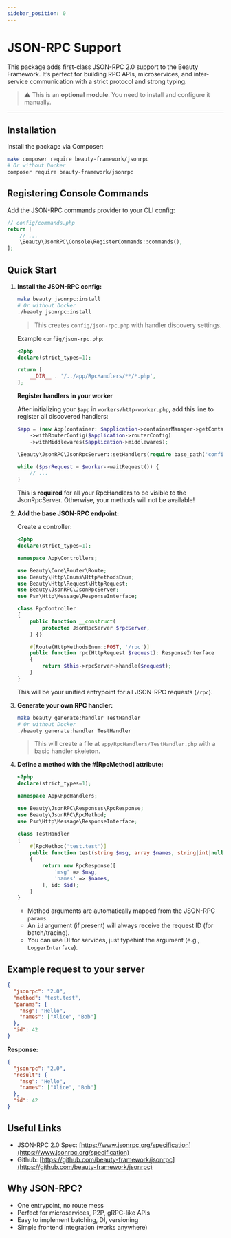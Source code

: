 ```yaml
---
sidebar_position: 0
---
```


# JSON-RPC Support

This package adds first-class JSON-RPC 2.0 support to the Beauty Framework. It’s perfect for building RPC APIs, microservices, and inter-service communication with a strict protocol and strong typing.

> ⚠️ This is an **optional module**. You need to install and configure it manually.

---

## Installation

Install the package via Composer:

```bash
make composer require beauty-framework/jsonrpc
# Or without Docker
composer require beauty-framework/jsonrpc
```


## Registering Console Commands

Add the JSON-RPC commands provider to your CLI config:

```php
// config/commands.php
return [
    // ...
    \Beauty\JsonRPC\Console\RegisterCommands::commands(),
];
```


## Quick Start

1. **Install the JSON-RPC config:**

   ```bash
   make beauty jsonrpc:install
   # Or without Docker
   ./beauty jsonrpc:install
   ```

   > This creates `config/json-rpc.php` with handler discovery settings.

   Example `config/json-rpc.php`:

   ```php
   <?php
   declare(strict_types=1);

   return [
       __DIR__ . '/../app/RpcHandlers/**/*.php',
   ];
   ```

   **Register handlers in your worker**

   After initializing your `$app` in `workers/http-worker.php`, add this line to register all discovered handlers:

   ```php {5}
   $app = (new App(container: $application->containerManager->getContainer()))
       ->withRouterConfig($application->routerConfig)
       ->withMiddlewares($application->middlewares);

   \Beauty\JsonRPC\JsonRpcServer::setHandlers(require base_path('config/json-rpc.php')); // <-- this is required!

   while ($psrRequest = $worker->waitRequest()) {
       // ...
   }
   ```

   This is **required** for all your RpcHandlers to be visible to the JsonRpcServer.
   Otherwise, your methods will not be available!

2. **Add the base JSON-RPC endpoint:**

   Create a controller:

   ```php
   <?php
   declare(strict_types=1);

   namespace App\Controllers;

   use Beauty\Core\Router\Route;
   use Beauty\Http\Enums\HttpMethodsEnum;
   use Beauty\Http\Request\HttpRequest;
   use Beauty\JsonRPC\JsonRpcServer;
   use Psr\Http\Message\ResponseInterface;

   class RpcController
   {
       public function __construct(
           protected JsonRpcServer $rpcServer,
       ) {}

       #[Route(HttpMethodsEnum::POST, '/rpc')]
       public function rpc(HttpRequest $request): ResponseInterface
       {
           return $this->rpcServer->handle($request);
       }
   }
   ```

   This will be your unified entrypoint for all JSON-RPC requests (`/rpc`).

3. **Generate your own RPC handler:**

   ```bash
   make beauty generate:handler TestHandler
   # Or without Docker
   ./beauty generate:handler TestHandler
   ```

   > This will create a file at `app/RpcHandlers/TestHandler.php` with a basic handler skeleton.

4. **Define a method with the #\[RpcMethod] attribute:**

   ```php
   <?php
   declare(strict_types=1);

   namespace App\RpcHandlers;

   use Beauty\JsonRPC\Responses\RpcResponse;
   use Beauty\JsonRPC\RpcMethod;
   use Psr\Http\Message\ResponseInterface;

   class TestHandler
   {
       #[RpcMethod('test.test')]
       public function test(string $msg, array $names, string|int|null $id = null): ResponseInterface
       {
           return new RpcResponse([
               'msg' => $msg,
               'names' => $names,
           ], id: $id);
       }
   }
   ```

   * Method arguments are automatically mapped from the JSON-RPC `params`.
   * An `id` argument (if present) will always receive the request ID (for batch/tracing).
   * You can use DI for services, just typehint the argument (e.g., `LoggerInterface`).


## Example request to your server

```json
{
  "jsonrpc": "2.0",
  "method": "test.test",
  "params": {
    "msg": "Hello",
    "names": ["Alice", "Bob"]
  },
  "id": 42
}
```

**Response:**

```json
{
  "jsonrpc": "2.0",
  "result": {
    "msg": "Hello",
    "names": ["Alice", "Bob"]
  },
  "id": 42
}
```


## Useful Links

* JSON-RPC 2.0 Spec: [https://www.jsonrpc.org/specification](https://www.jsonrpc.org/specification)
* Github: [https://github.com/beauty-framework/jsonrpc](https://github.com/beauty-framework/jsonrpc)


## Why JSON-RPC?

* One entrypoint, no route mess
* Perfect for microservices, P2P, gRPC-like APIs
* Easy to implement batching, DI, versioning
* Simple frontend integration (works anywhere)
